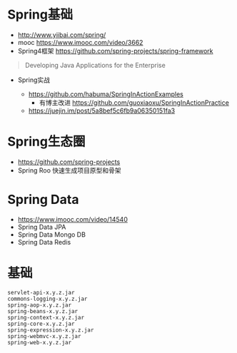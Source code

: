 # Spring基础

- <http://www.yiibai.com/spring/>
- mooc <https://www.imooc.com/video/3662>
- Spring4框架 <https://github.com/spring-projects/spring-framework>

> Developing Java Applications for the Enterprise

- Spring实战

  - <https://github.com/habuma/SpringInActionExamples>
    - 有博主改进 <https://github.com/guoxiaoxu/SpringInActionPractice>
  - <https://juejin.im/post/5a8bef5c6fb9a06350151fa3>

# Spring生态圈

- <https://github.com/spring-projects>
- Spring Roo 快速生成项目原型和骨架

# Spring Data

- <https://www.imooc.com/video/14540>
- Spring Data JPA
- Spring Data Mongo DB
- Spring Data Redis

# 基础

```
servlet-api-x.y.z.jar
commons-logging-x.y.z.jar
spring-aop-x.y.z.jar
spring-beans-x.y.z.jar
spring-context-x.y.z.jar
spring-core-x.y.z.jar
spring-expression-x.y.z.jar
spring-webmvc-x.y.z.jar
spring-web-x.y.z.jar
```
